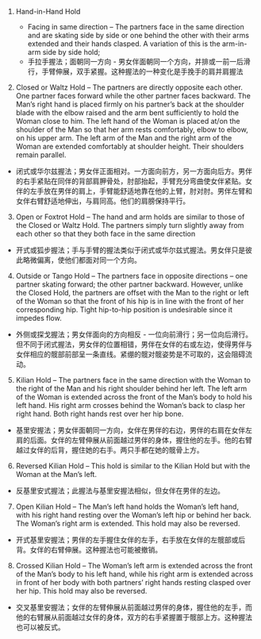 1. Hand-in-Hand Hold
	- Facing in same direction – The partners face in the same direction and are skating side by side or one behind the other with their arms extended and their hands clasped. A variation of this is the  arm-in-arm side by side hold;
	- 手拉手握法；面朝同一方向 - 男女伴面朝同一个方向，并排或一前一后滑行，手臂伸展，双手紧握。这种握法的一种变化是手挽手的肩并肩握法

2. Closed or Waltz Hold – The partners are directly opposite each other. One partner faces forward while the other partner faces backward. The Man’s right hand is placed firmly on his partner’s back at the shoulder blade with the elbow raised and the arm bent sufficiently to hold the Woman close to him. The left hand of the Woman is placed  at/on the shoulder of the Man so that her arm rests comfortably, elbow to elbow, on his upper arm. The left arm of the Man and the right arm of the Woman are extended comfortably at shoulder height. Their shoulders remain parallel.
  - 闭式或华尔兹握法；男女伴正面相对。一方面向前方，另一方面向后方。男伴的右手紧贴在同伴的背部肩胛骨处，肘部抬起，手臂充分弯曲使女伴紧贴。女伴的左手放在男伴的肩上，手臂能舒适地靠在他的上臂，肘对肘。男伴左臂和女伴右臂舒适地伸出，与肩同高。他们的肩膀保持平行。

3. Open or Foxtrot Hold – The hand and arm holds are similar to those of the Closed or Waltz Hold. The partners simply turn slightly away from each other so that they both face in the same direction
  - 开式或狐步握法；手与手臂的握法类似于闭式或华尔兹式握法。男女伴只是彼此略微偏离，使他们都面对同一个方向。

4. Outside or Tango Hold – The partners face in opposite directions – one partner skating forward; the other partner backward. However, unlike the Closed Hold, the partners are offset with the Man to the right or left of the Woman so that the front of his hip is in line with the front of her corresponding hip. Tight hip-to-hip position is undesirable since it impedes flow.
  - 外侧或探戈握法；男女伴面向的方向相反 - 一位向前滑行；另一位向后滑行。但不同于闭式握法，男女伴的位置相错，男伴在女伴的右或左边，使得男伴与女伴相应的髋部前部呈一条直线。紧绷的髋对髋姿势是不可取的，这会阻碍流动。

5. Kilian Hold – The partners face in the same direction with the Woman to the right of the Man and his right shoulder behind her left. The left arm of the Woman is extended across the front of the Man’s body to hold his left hand. His right arm crosses behind the Woman’s back to clasp her right hand. Both right hands rest over her hip bone.
  - 基里安握法；男女伴面朝同一方向，女伴在男伴的右边，男伴的右肩在女伴左肩的后面。女伴的左臂伸展从前面越过男伴的身体，握住他的左手。他的右臂越过女伴的后背，握住她的右手。两只手都在她的髋骨上方。

6. Reversed Kilian Hold – This hold is similar to the Kilian Hold but with the Woman at the Man’s left.
  - 反基里安式握法；此握法与基里安握法相似，但女伴在男伴的左边。

7. Open Kilian Hold – The Man’s left hand holds the Woman’s left hand, with his right hand resting over the Woman’s left hip or behind her back. The Woman’s right arm is extended. This hold may also be reversed.
  - 开式基里安握法；男伴的左手握住女伴的左手，右手放在女伴的左髋部或后背。女伴的右臂伸展。这种握法也可能被撤销。

8. Crossed Kilian Hold – The Woman’s left arm is extended across the front of the Man’s body to his left hand, while his right arm is extended across in front of her body with both partners’ right hands resting clasped over her hip. This hold may also be reversed.
  - 交叉基里安握法；女伴的左臂伸展从前面越过男伴的身体，握住他的左手，而他的右臂展从前面越过女伴的身体，双方的右手紧握置于髋部上方。这种握法也可以被反式。